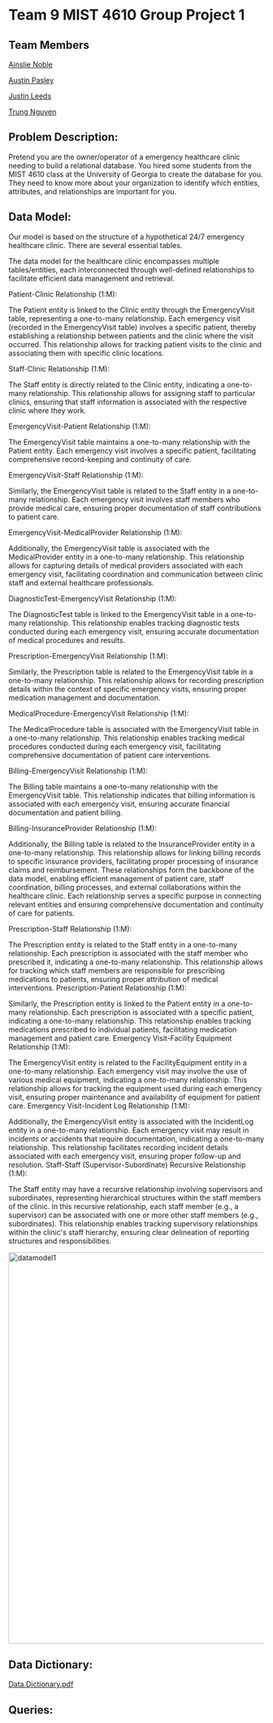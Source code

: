 
# Team 9 MIST 4610 Group Project 1



## Team Members

[Ainslie Noble](https://github.com/ainsliehn)


[Austin Pasley](https://github.com/apasley)

[Justin Leeds](https://github.com/justinleeds)


[Trung Nguyen](https://github.com/TrungTNguyenn)




## Problem Description:

Pretend you are the owner/operator of a emergency healthcare clinic needing to build a
relational database. You hired some students from the MIST 4610 class at the University of
Georgia to create the database for you. They need to know more about your organization to
identify which entities, attributes, and relationships are important for you. 
## Data Model:

Our model is based on the structure of a hypothetical 
24/7 emergency healthcare clinic. There are several essential tables.

The data model for the healthcare clinic encompasses multiple tables/entities, each interconnected through well-defined relationships to facilitate efficient data management and retrieval.

Patient-Clinic Relationship (1:M):

The Patient entity is linked to the Clinic entity through the EmergencyVisit table, representing a one-to-many relationship. Each emergency visit (recorded in the EmergencyVisit table) involves a specific patient, thereby establishing a relationship between patients and the clinic where the visit occurred. This relationship allows for tracking patient visits to the clinic and associating them with specific clinic locations.

Staff-Clinic Relationship (1:M):

The Staff entity is directly related to the Clinic entity, indicating a one-to-many relationship. This relationship allows for assigning staff to particular clinics, ensuring that staff information is associated with the respective clinic where they work.

EmergencyVisit-Patient Relationship (1:M):

The EmergencyVisit table maintains a one-to-many relationship with the Patient entity. Each emergency visit involves a specific patient, facilitating comprehensive record-keeping and continuity of care.

EmergencyVisit-Staff Relationship (1:M):

Similarly, the EmergencyVisit table is related to the Staff entity in a one-to-many relationship. Each emergency visit involves staff members who provide medical care, ensuring proper documentation of staff contributions to patient care.

EmergencyVisit-MedicalProvider Relationship (1:M):

Additionally, the EmergencyVisit table is associated with the MedicalProvider entity in a one-to-many relationship. This relationship allows for capturing details of medical providers associated with each emergency visit, facilitating coordination and communication between clinic staff and external healthcare professionals.

DiagnosticTest-EmergencyVisit Relationship (1:M):

The DiagnosticTest table is linked to the EmergencyVisit table in a one-to-many relationship. This relationship enables tracking diagnostic tests conducted during each emergency visit, ensuring accurate documentation of medical procedures and results.

Prescription-EmergencyVisit Relationship (1:M):

Similarly, the Prescription table is related to the EmergencyVisit table in a one-to-many relationship. This relationship allows for recording prescription details within the context of specific emergency visits, ensuring proper medication management and documentation.

MedicalProcedure-EmergencyVisit Relationship (1:M):

The MedicalProcedure table is associated with the EmergencyVisit table in a one-to-many relationship. This relationship enables tracking medical procedures conducted during each emergency visit, facilitating comprehensive documentation of patient care interventions.

Billing-EmergencyVisit Relationship (1:M):

The Billing table maintains a one-to-many relationship with the EmergencyVisit table. This relationship indicates that billing information is associated with each emergency visit, ensuring accurate financial documentation and patient billing.

Billing-InsuranceProvider Relationship (1:M):

Additionally, the Billing table is related to the InsuranceProvider entity in a one-to-many relationship. This relationship allows for linking billing records to specific insurance providers, facilitating proper processing of insurance claims and reimbursement.
These relationships form the backbone of the data model, enabling efficient management of patient care, staff coordination, billing processes, and external collaborations within the healthcare clinic. Each relationship serves a specific purpose in connecting relevant entities and ensuring comprehensive documentation and continuity of care for patients.

Prescription-Staff Relationship (1:M):

The Prescription entity is related to the Staff entity in a one-to-many relationship. Each prescription is associated with the staff member who prescribed it, indicating a one-to-many relationship. This relationship allows for tracking which staff members are responsible for prescribing medications to patients, ensuring proper attribution of medical interventions.
Prescription-Patient Relationship (1:M):

Similarly, the Prescription entity is linked to the Patient entity in a one-to-many relationship. Each prescription is associated with a specific patient, indicating a one-to-many relationship. This relationship enables tracking medications prescribed to individual patients, facilitating medication management and patient care.
Emergency Visit-Facility Equipment Relationship (1:M):

The EmergencyVisit entity is related to the FacilityEquipment entity in a one-to-many relationship. Each emergency visit may involve the use of various medical equipment, indicating a one-to-many relationship. This relationship allows for tracking the equipment used during each emergency visit, ensuring proper maintenance and availability of equipment for patient care.
Emergency Visit-Incident Log Relationship (1:M):

Additionally, the EmergencyVisit entity is associated with the IncidentLog entity in a one-to-many relationship. Each emergency visit may result in incidents or accidents that require documentation, indicating a one-to-many relationship. This relationship facilitates recording incident details associated with each emergency visit, ensuring proper follow-up and resolution.
Staff-Staff (Supervisor-Subordinate) Recursive Relationship (1:M):

The Staff entity may have a recursive relationship involving supervisors and subordinates, representing hierarchical structures within the staff members of the clinic. In this recursive relationship, each staff member (e.g., a supervisor) can be associated with one or more other staff members (e.g., subordinates). This relationship enables tracking supervisory relationships within the clinic's staff hierarchy, ensuring clear delineation of reporting structures and responsibilities.

<img width="770" alt="datamodel1" src="https://github.com/TrungTNguyenn/Hospital-Project-I/assets/140082975/6ce8cc92-e897-46ae-9024-4edfa990f1e7">


## Data Dictionary: 
[Data.Dictionary.pdf](https://github.com/TrungTNguyenn/Hospital-Project-I/files/14826663/Data.Dictionary.pdf)

## Queries:
